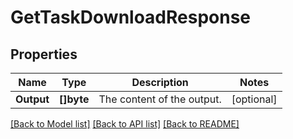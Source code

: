 # GetTaskDownloadResponse

## Properties

Name | Type | Description | Notes
------------ | ------------- | ------------- | -------------
**Output** | **[]byte** | The content of the output. | [optional] 

[[Back to Model list]](../README.md#documentation-for-models) [[Back to API list]](../README.md#documentation-for-api-endpoints) [[Back to README]](../README.md)


